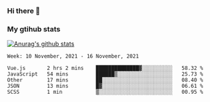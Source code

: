 ### Hi there 👋

### My gtihub stats

[![Anurag's github stats](https://github-readme-stats.vercel.app/api?username=gaozhidong)](https://github.com/gaozhidong/github-readme-stats)

<!--START_SECTION:waka-->
```text
Week: 10 November, 2021 - 16 November, 2021

Vue.js       2 hrs 2 mins    ██████████████▓░░░░░░░░░░   58.32 % 
JavaScript   54 mins         ██████▒░░░░░░░░░░░░░░░░░░   25.73 % 
Other        17 mins         ██░░░░░░░░░░░░░░░░░░░░░░░   08.40 % 
JSON         13 mins         █▓░░░░░░░░░░░░░░░░░░░░░░░   06.61 % 
SCSS         1 min           ▒░░░░░░░░░░░░░░░░░░░░░░░░   00.95 % 
```
<!--END_SECTION:waka-->